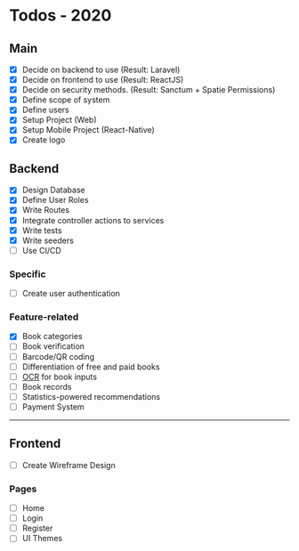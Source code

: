 # Todos - 2020

## Main

- [x] Decide on backend to use (Result: Laravel)
- [x] Decide on frontend to use (Result: ReactJS)
- [x] Decide on security methods. (Result: Sanctum + Spatie Permissions)
- [x] Define scope of system
- [x] Define users
- [x] Setup Project (Web)
- [x] Setup Mobile Project (React-Native)
- [x] Create logo

## Backend

- [x] Design Database
- [x] Define User Roles
- [x] Write Routes
- [x] Integrate controller actions to services
- [x] Write tests
- [x] Write seeders
- [ ] Use CI/CD

### Specific

- [ ] Create user authentication

### Feature-related

- [x] Book categories
- [ ] Book verification
- [ ] Barcode/QR coding
- [ ] Differentiation of free and paid books
- [ ] [OCR](https://en.wikipedia.org/wiki/Optical_character_recognition) for book inputs
- [ ] Book records
- [ ] Statistics-powered recommendations
- [ ] Payment System

---

## Frontend

- [ ] Create Wireframe Design

### Pages

- [ ] Home
- [ ] Login
- [ ] Register
- [ ] UI Themes
